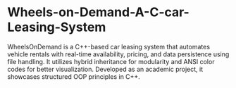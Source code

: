 # Wheels-on-Demand-A-C-car-Leasing-System
WheelsOnDemand is a C++-based car leasing system that automates vehicle rentals with real-time availability, pricing, and data persistence using file handling. It utilizes hybrid inheritance for modularity and ANSI color codes for better visualization. Developed as an academic project, it showcases structured OOP principles in C++.
